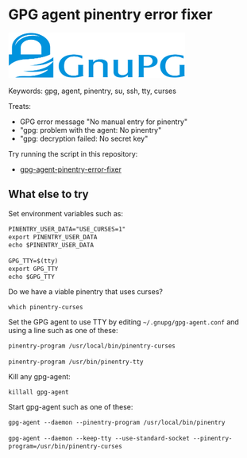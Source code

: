 # GPG agent pinentry error fixer

<img src="README.png" alt="GnuPG" width="356" height="92"/>

Keywords: gpg, agent, pinentry, su, ssh, tty, curses

Treats: 

 * GPG error message "No manual entry for pinentry"
 * "gpg: problem with the agent: No pinentry"
 * "gpg: decryption failed: No secret key"

Try running the script in this repository:

  * [gpg-agent-pinentry-error-fixer](gpg-agent-pinentry-error-fixer)


## What else to try

Set environment variables such as: 

    PINENTRY_USER_DATA="USE_CURSES=1"
    export PINENTRY_USER_DATA
    echo $PINENTRY_USER_DATA
    
    GPG_TTY=$(tty)
    export GPG_TTY
    echo $GPG_TTY
    
Do we have a viable pinentry that uses curses?

    which pinentry-curses

Set the GPG agent to use TTY by editing `~/.gnupg/gpg-agent.conf` and using a line such as one of these:
 
    pinentry-program /usr/local/bin/pinentry-curses

    pinentry-program /usr/bin/pinentry-tty

Kill any gpg-agent:

    killall gpg-agent

Start gpg-agent such as one of these:

    gpg-agent --daemon --pinentry-program /usr/local/bin/pinentry
    
    gpg-agent --daemon --keep-tty --use-standard-socket --pinentry-program=/usr/bin/pinentry-curses

